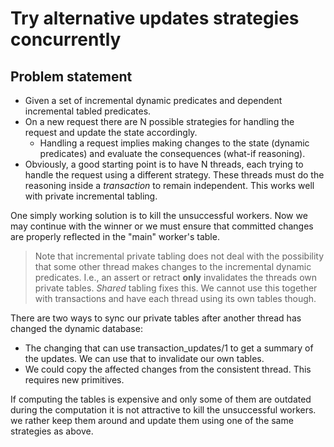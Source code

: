 # Try alternative updates strategies concurrently

## Problem statement

  - Given a set of incremental dynamic predicates and dependent incremental tabled
    predicates.
  - On a new request there are N possible strategies for handling the request and
    update the state accordingly.
    - Handling a request implies making changes to the state (dynamic predicates)
      and evaluate the consequences (what-if reasoning).
  - Obviously, a good starting point is to have N threads, each trying to handle
    the request using a different strategy.  These threads must do the reasoning
    inside a _transaction_ to remain independent.   This works well with private
    incremental tabling.

One simply working solution is to kill the unsuccessful workers. Now we
may continue with the winner or we must ensure that committed changes
are properly reflected in the "main" worker's table.

> Note that incremental private tabling does not deal with the possibility that
> some other thread makes changes to the incremental dynamic predicates.  I.e.,
> an assert or retract __only__ invalidates the threads own private tables.
> _Shared_ tabling fixes this.   We cannot use this together with transactions
> and have each thread using its own tables though.

There are two ways to sync our private tables after another thread has
changed the dynamic database:

  - The changing that can use transaction_updates/1 to get a summary of
    the updates.  We can use that to invalidate our own tables.
  - We could copy the affected changes from the consistent thread.  This
    requires new primitives.

If computing the tables is expensive and only some of them are outdated
during the computation it is not attractive to kill the unsuccessful
workers. we rather keep them around and update them using one of the
same strategies as above.


